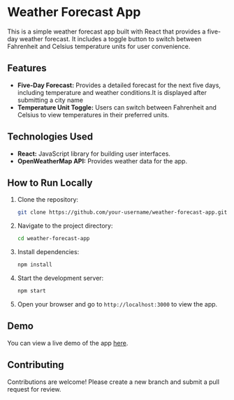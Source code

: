 # Weather Forecast App

This is a simple weather forecast app built with React that provides a five-day weather forecast. It includes a toggle button to switch between Fahrenheit and Celsius temperature units for user convenience.

## Features

- **Five-Day Forecast:** Provides a detailed forecast for the next five days, including temperature and weather conditions.It is displayed after submitting a city name
- **Temperature Unit Toggle:** Users can switch between Fahrenheit and Celsius to view temperatures in their preferred units.

## Technologies Used

- **React:** JavaScript library for building user interfaces.
- **OpenWeatherMap API:** Provides weather data for the app.

## How to Run Locally

1. Clone the repository:

   ```bash
   git clone https://github.com/your-username/weather-forecast-app.git
   ```

2. Navigate to the project directory:

   ```bash
   cd weather-forecast-app
   ```

3. Install dependencies:

   ```bash
   npm install
   ```


4. Start the development server:

   ```bash
   npm start
   ```

5. Open your browser and go to `http://localhost:3000` to view the app.

## Demo

You can view a live demo of the app [here](https://65bb33c91d51a93769a0b628--steady-sunburst-eedb47.netlify.app/).

## Contributing

Contributions are welcome! Please create a new branch and submit a pull request for review.


